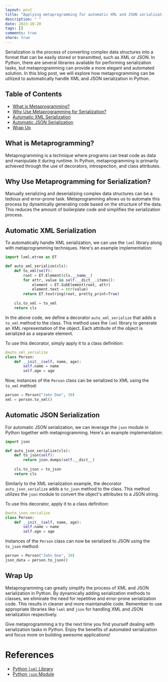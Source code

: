 ```yaml
---
layout: post
title: "Applying metaprogramming for automatic XML and JSON serialization in Python"
description: " "
date: 2023-10-20
tags: []
comments: true
share: true
---
```


Serialization is the process of converting complex data structures into a format that can be easily stored or transmitted, such as XML or JSON. In Python, there are several libraries available for performing serialization tasks, but metaprogramming can provide a more elegant and automated solution. In this blog post, we will explore how metaprogramming can be utilized to automatically handle XML and JSON serialization in Python.

## Table of Contents

- [What is Metaprogramming?](#what-is-metaprogramming)
- [Why Use Metaprogramming for Serialization?](#why-use-metaprogramming-for-serialization)
- [Automatic XML Serialization](#automatic-xml-serialization)
- [Automatic JSON Serialization](#automatic-json-serialization)
- [Wrap Up](#wrap-up)

## What is Metaprogramming?

Metaprogramming is a technique where programs can treat code as data and manipulate it during runtime. In Python, metaprogramming is primarily achieved through the use of decorators, introspection, and class attributes.

## Why Use Metaprogramming for Serialization?

Manually serializing and deserializing complex data structures can be a tedious and error-prone task. Metaprogramming allows us to automate this process by dynamically generating code based on the structure of the data. This reduces the amount of boilerplate code and simplifies the serialization process.

## Automatic XML Serialization

To automatically handle XML serialization, we can use the `lxml` library along with metaprogramming techniques. Here's an example implementation:

```python
import lxml.etree as ET

def auto_xml_serialize(cls):
    def to_xml(self):
        root = ET.Element(cls.__name__)
        for attr, value in self.__dict__.items():
            element = ET.SubElement(root, attr)
            element.text = str(value)
        return ET.tostring(root, pretty_print=True)
    
    cls.to_xml = to_xml
    return cls
```

In the above code, we define a decorator `auto_xml_serialize` that adds a `to_xml` method to the class. This method uses the `lxml` library to generate an XML representation of the object. Each attribute of the object is serialized as a separate element.

To use this decorator, simply apply it to a class definition:

```python
@auto_xml_serialize
class Person:
    def __init__(self, name, age):
        self.name = name
        self.age = age
```

Now, instances of the `Person` class can be serialized to XML using the `to_xml` method:

```python
person = Person("John Doe", 30)
xml = person.to_xml()
```

## Automatic JSON Serialization

For automatic JSON serialization, we can leverage the `json` module in Python together with metaprogramming. Here's an example implementation:

```python
import json

def auto_json_serialize(cls):
    def to_json(self):
        return json.dumps(self.__dict__)
    
    cls.to_json = to_json
    return cls
```

Similarly to the XML serialization example, the decorator `auto_json_serialize` adds a `to_json` method to the class. This method utilizes the `json` module to convert the object's attributes to a JSON string.

To use this decorator, apply it to a class definition:

```python
@auto_json_serialize
class Person:
    def __init__(self, name, age):
        self.name = name
        self.age = age
```

Instances of the `Person` class can now be serialized to JSON using the `to_json` method:

```python
person = Person("John Doe", 30)
json_data = person.to_json()
```

## Wrap Up

Metaprogramming can greatly simplify the process of XML and JSON serialization in Python. By dynamically adding serialization methods to classes, we eliminate the need for repetitive and error-prone serialization code. This results in cleaner and more maintainable code. Remember to use appropriate libraries like `lxml` and `json` for handling XML and JSON serialization respectively.

Give metaprogramming a try the next time you find yourself dealing with serialization tasks in Python. Enjoy the benefits of automated serialization and focus more on building awesome applications!

# References
- [Python `lxml` Library](https://lxml.de/)
- [Python `json` Module](https://docs.python.org/3/library/json.html)